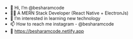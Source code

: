 - 👋 Hi, I’m @besharamcode
- 🧑‍💻 A MERN Stack Developer (React Native + ElectronJs)
- 👀 I’m interested in learning new technology
- 📫 How to reach me instagram - @besharamcode
- 🔗 https://besharamcode.netlify.app
<!---
besharamcode/besharamcode is a ✨ special ✨ repository because its `README.md` (this file) appears on your GitHub profile.
You can click the Preview link to take a look at your changes.
--->
